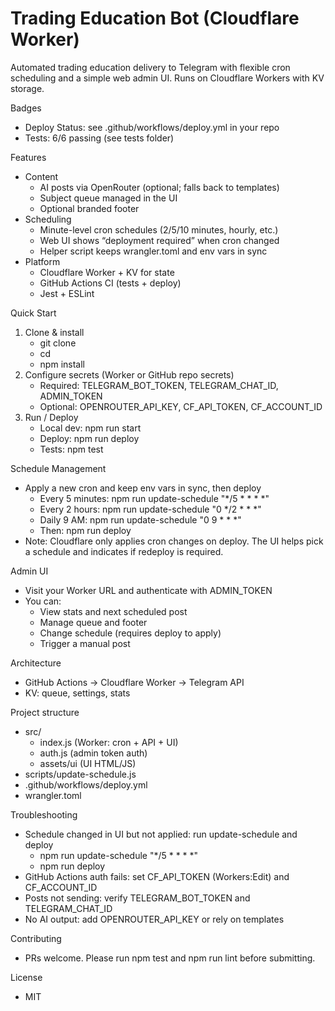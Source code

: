 # Trading Education Bot (Cloudflare Worker)

Automated trading education delivery to Telegram with flexible cron scheduling and a simple web admin UI. Runs on Cloudflare Workers with KV storage.

Badges
- Deploy Status: see .github/workflows/deploy.yml in your repo
- Tests: 6/6 passing (see tests folder)

Features
- Content
  - AI posts via OpenRouter (optional; falls back to templates)
  - Subject queue managed in the UI
  - Optional branded footer
- Scheduling
  - Minute-level cron schedules (2/5/10 minutes, hourly, etc.)
  - Web UI shows “deployment required” when cron changed
  - Helper script keeps wrangler.toml and env vars in sync
- Platform
  - Cloudflare Worker + KV for state
  - GitHub Actions CI (tests + deploy)
  - Jest + ESLint

Quick Start
1) Clone & install
   - git clone <your repo>
   - cd <repo>
   - npm install
2) Configure secrets (Worker or GitHub repo secrets)
   - Required: TELEGRAM_BOT_TOKEN, TELEGRAM_CHAT_ID, ADMIN_TOKEN
   - Optional: OPENROUTER_API_KEY, CF_API_TOKEN, CF_ACCOUNT_ID
3) Run / Deploy
   - Local dev: npm run start
   - Deploy: npm run deploy
   - Tests: npm test

Schedule Management
- Apply a new cron and keep env vars in sync, then deploy
  - Every 5 minutes: npm run update-schedule "*/5 * * * *"
  - Every 2 hours: npm run update-schedule "0 */2 * * *"
  - Daily 9 AM: npm run update-schedule "0 9 * * *"
  - Then: npm run deploy
- Note: Cloudflare only applies cron changes on deploy. The UI helps pick a schedule and indicates if redeploy is required.

Admin UI
- Visit your Worker URL and authenticate with ADMIN_TOKEN
- You can:
  - View stats and next scheduled post
  - Manage queue and footer
  - Change schedule (requires deploy to apply)
  - Trigger a manual post

Architecture
- GitHub Actions → Cloudflare Worker → Telegram API
- KV: queue, settings, stats

Project structure
- src/
  - index.js (Worker: cron + API + UI)
  - auth.js (admin token auth)
  - assets/ui (UI HTML/JS)
- scripts/update-schedule.js
- .github/workflows/deploy.yml
- wrangler.toml

Troubleshooting
- Schedule changed in UI but not applied: run update-schedule and deploy
  - npm run update-schedule "*/5 * * * *"
  - npm run deploy
- GitHub Actions auth fails: set CF_API_TOKEN (Workers:Edit) and CF_ACCOUNT_ID
- Posts not sending: verify TELEGRAM_BOT_TOKEN and TELEGRAM_CHAT_ID
- No AI output: add OPENROUTER_API_KEY or rely on templates

Contributing
- PRs welcome. Please run npm test and npm run lint before submitting.

License
- MIT